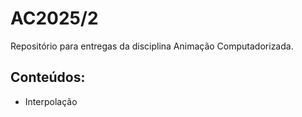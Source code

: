 # AC2025/2
Repositório para entregas da disciplina Animação Computadorizada.

## Conteúdos:
- Interpolação
